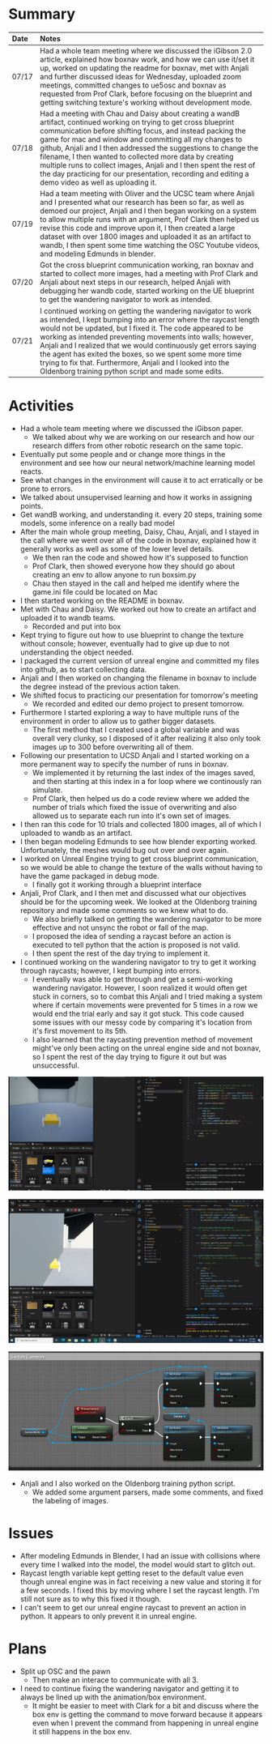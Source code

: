 # Summary

| Date  | Notes
| :---- | :----
| 07/17 | Had a whole team meeting where we discussed the iGibson 2.0 article, explained how boxnav work, and how we can use it/set it up, worked on updating the readme for boxnav, met with Anjali and further discussed ideas for Wednesday, uploaded zoom meetings, committed changes to ue5osc and boxnav as requested from Prof Clark, before focusing on the blueprint and getting switching texture's working without development mode.
| 07/18 | Had a meeting with Chau and Daisy about creating a wandB artifact, continued working on trying to get cross blueprint communication before shifting focus, and instead packing the game for mac and window and committing all my changes to github, Anjali and I then addressed the suggestions to change the filename, I then wanted to collected more data by creating multiple runs to collect images, Anjali and I then spent the rest of the day practicing for our presentation, recording and editing a demo video as well as uploading it.
| 07/19 | Had a team meeting with Oliver and the UCSC team where Anjali and I presented what our research has been so far, as well as demoed our project, Anjali and I then began working on a system to allow multiple runs with an argument, Prof Clark then helped us revise this code and improve upon it, I then created a large dataset with over 1800 images and uploaded it as an artifact to wandb, I then spent some time watching the OSC Youtube videos, and modeling Edmunds in blender. 
| 07/20 | Got the cross blueprint communication working, ran boxnav and started to collect more images, had a meeting with Prof Clark and Anjali about next steps in our research, helped Anjali with debugging her wandb code, started working on the UE blueprint to get the wandering navigator to work as intended.
| 07/21 | I continued working on getting the wandering navigator to work as intended, I kept bumping into an error where the raycast length would not be updated, but I fixed it. The code appeared to be working as intended preventing movements into walls; however, Anjali and I realized that we would continuously get errors saying the agent has exited the boxes, so we spent some more time trying to fix that. Furthermore, Anjali and I looked into the Oldenborg training python script and made some edits.

# Activities

- Had a whole team meeting where we discussed the iGibson paper.
    - We talked about why we are working on our research and how our research differs from other robotic research on the same topic.
- Eventually put some people and or change more things in the environment and see how our neural network/machine learning model reacts.
- See what changes in the environment will cause it to act erratically or be prone to errors.
- We talked about unsupervised learning and how it works in assigning points.
- Get wandB working, and understanding it. every 20 steps, training some models, some inference on a really bad model
- After the main whole group meeting, Daisy, Chau, Anjali, and I stayed in the call where we went over all of the code in boxnav, explained how it generally works as well as some of the lower level details. 
    - We then ran the code and showed how it's supposed to function
    - Prof Clark, then showed everyone how they should go about creating an env to allow anyone to run boxsim.py
    - Chau then stayed in the call and helped me identify where the game.ini file could be located on Mac
- I then started working on the README in boxnav.
- Met with Chau and Daisy. We worked out how to create an artifact and uploaded it to wandb teams.
    - Recorded and put into box
- Kept trying to figure out how to use blueprint to change the texture without console; however, eventually had to give up due to not understanding the object needed.
- I packaged the current version of unreal engine and committed my files into github, as to start collecting data.
- Anjali and I then worked on changing the filename in boxnav to include the degree instead of the previous action taken.
- We shifted focus to practicing our presentation for tomorrow's meeting 
    - We recorded and edited our demo project to present tomorrow.
- Furthermore I started exploring a way to have multiple runs of the environment in order to allow us to gather bigger datasets.
    - The first method that I created used a global variable and was overall very clunky, so I disposed of it after realizing it also only took images up to 300 before overwriting all of them.
- Following our presentation to UCSD Anjali and I started working on a more permanent way to specify the number of runs in boxnav. 
    - We implemented it by returning the last index of the images saved, and then starting at this index in a for loop where we continously ran simulate. 
    - Prof Clark, then helped us do a code review where we added the number of trials which fixed the issue of overwriting and also allowed us to separate each run into it's own set of images.
- I then ran this code for 10 trials and collected 1800 images, all of which I uploaded to wandb as an artifact.
- I then began modeling Edmunds to see how blender exporting worked. Unfortunately, the meshes would bug out over and over again.
- I worked on Unreal Engine trying to get cross blueprint communication, so we would be able to change the texture of the walls without having to have the game packaged in debug mode.
    - I finally got it working through a blueprint interface
- Anjali, Prof Clark, and I then met and discussed what our objectives should be for the upcoming week. We looked at the Oldenborg training repository and made some comments so we knew what to do.
    - We also briefly talked on getting the wandering navigator to be more effective and not unsync the robot or fall of the map.
    - I proposed the idea of sending a raycast before an action is executed to tell python that the action is proposed is not valid.
    - I then spent the rest of the day trying to implement it.
- I continued working on the wandering navigator to try to get it working through raycasts; however, I kept bumping into errors. 
    - I eventually was able to get through and get a semi-working wandering navigator. However, I soon realized it would often get stuck in corners, so to combat this Anjali and I tried making a system where if certain movements were prevented for 5 times in a row we would end the trial early and say it got stuck. This code caused some issues with our messy code by comparing it's location from it's first movement to its 5th.
    - I also learned that the raycasting prevention method of movement might've only been acting on the unreal engine side and not boxnav, so I spent the rest of the day trying to figure it out but was unsuccessful.

![Custom Config](Assets/7-24-2023/3.png)

![Custom Config](Assets/7-24-2023/4.png)

![Custom Config](Assets/7-17-2023/5.png)

- Anjali and I also worked on the Oldenborg training python script.
    - We added some argument parsers, made some comments, and fixed the labeling of images.

# Issues

- After modeling Edmunds in Blender, I had an issue with collisions where every time I walked into the model, the model would start to glitch out.
- Raycast length variable kept getting reset to the default value even though unreal engine was in fact receiving a new value and storing it for a few seconds. I fixed this by moving where I set the raycast length. I'm still not sure as to why this fixed it though.
- I can't seem to get our unreal engine raycast to prevent an action in python. It appears to only prevent it in unreal engine.

# Plans

- Split up OSC and the pawn
    - Then make an interace to communicate with all 3.
- I need to continue fixing the wandering navigator and getting it to always be lined up with the animation/box environment.
    - It might be easier to meet with Clark for a bit and discuss where the box env is getting the command to move forward because it appears even when I prevent the command from happening in unreal engine it still happens in the box env.